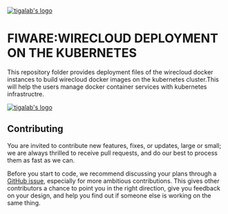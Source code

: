 



[![tigalab's logo](https://raw.githubusercontent.com/tigalab/kubernetes-deployments-docker-wirecloud/tigalab/1.3-kubernetes-deployments/tiga-ico.JPG)](https://www.tiga.com.tr/)


# FIWARE:WIRECLOUD DEPLOYMENT ON THE KUBERNETES
This repository folder provides deployment files of the wirecloud docker instances to build wirecloud docker images on the kubernetes cluster.This will help the users manage docker container services with kubernetes infrastructre.

[![tigalab's logo](https://raw.githubusercontent.com/tigalab/kubernetes-deployments-docker-wirecloud/tigalab/1.3-kubernetes-deployments/fiqare-product.png)](https://www.tiga.com.tr/)





## Contributing

You are invited to contribute new features, fixes, or updates, large or small; we are always thrilled to receive pull requests, and do our best to process them as fast as we can.

Before you start to code, we recommend discussing your plans through a [GitHub issue](https://github.com/Wirecloud/docker-wirecloud/issues), especially for more ambitious contributions. This gives other contributors a chance to point you in the right direction, give you feedback on your design, and help you find out if someone else is working on the same thing.
